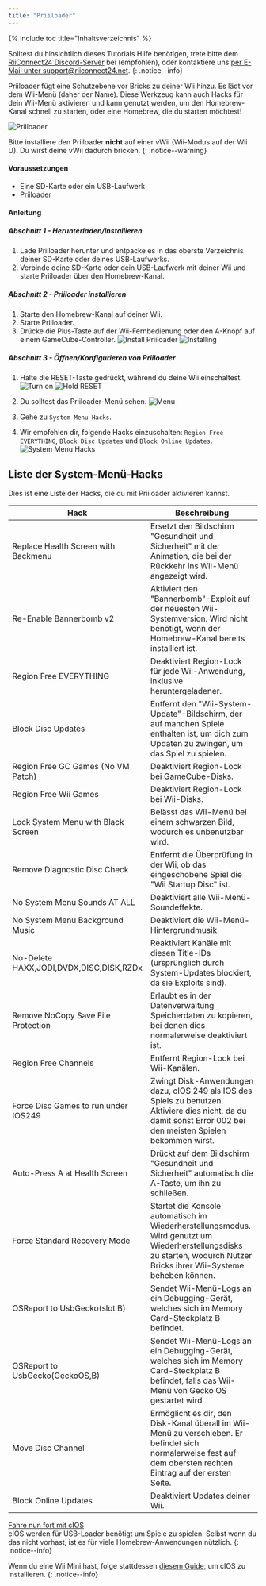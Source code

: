 ```yaml
---
title: "Priiloader"
---
```


{% include toc title="Inhaltsverzeichnis" %}

Solltest du hinsichtlich dieses Tutorials Hilfe benötigen, trete bitte dem [RiiConnect24 Discord-Server](https://discord.gg/b4Y7jfD) bei (empfohlen), oder kontaktiere uns [per E-Mail unter support@riiconnect24.net](mailto:support@riiconnect24.net).
{: .notice--info}

Priiloader fügt eine Schutzebene vor Bricks zu deiner Wii hinzu. Es lädt vor dem Wii-Menü (daher der Name). Diese Werkzeug kann auch Hacks für dein Wii-Menü aktivieren und kann genutzt werden, um den Homebrew-Kanal schnell zu starten, oder eine Homebrew, die du starten möchtest!

![Priiloader](/images/priiloader.jpg)

Bitte installiere den Priiloader **nicht** auf einer vWii (Wii-Modus auf der Wii U). Du wirst deine vWii dadurch bricken.
{: .notice--warning}

#### Voraussetzungen
* Eine SD-Karte oder ein USB-Laufwerk
* [Priiloader](/assets/files/Priiloader_v0_8_2.zip)

#### Anleitung
##### Abschnitt 1 - Herunterladen/Installieren

1. Lade Priiloader herunter und entpacke es in das oberste Verzeichnis deiner SD-Karte oder deines USB-Laufwerks.
2. Verbinde deine SD-Karte oder dein USB-Laufwerk mit deiner Wii und starte Priiloader über den Homebrew-Kanal.

##### Abschnitt 2 - Priiloader installieren

1. Starte den Homebrew-Kanal auf deiner Wii.
2. Starte Priiloader.
3. Drücke die Plus-Taste auf der Wii-Fernbedienung oder den A-Knopf auf einem GameCube-Controller. ![Install Priiloader](/images/Priiloader/2.png) ![Installing](/images/Priiloader/3.png)

##### Abschnitt 3 - Öffnen/Konfigurieren von Priiloader

1. Halte die RESET-Taste gedrückt, während du deine Wii einschaltest. ![Turn on](/images/Priiloader/5.jpg) ![Hold RESET](/images/Priiloader/4.jpg)

2. Du solltest das Priiloader-Menü sehen. ![Menu](/images/Priiloader/6.png)
3. Gehe zu `System Menu Hacks`.
4. Wir empfehlen dir, folgende Hacks einzuschalten: `Region Free EVERYTHING`, `Block Disc Updates` und `Block Online Updates`. ![System Menu Hacks](/images/Priiloader/7.png)

## Liste der System-Menü-Hacks

Dies ist eine Liste der Hacks, die du mit Priiloader aktivieren kannst.

| Hack                                    | Beschreibung                                                                                                                                                            |
| --------------------------------------- | ----------------------------------------------------------------------------------------------------------------------------------------------------------------------- |
| Replace Health Screen with Backmenu     | Ersetzt den Bildschirm "Gesundheit und Sicherheit" mit der Animation, die bei der Rückkehr ins Wii-Menü angezeigt wird.                                                 |
| Re-Enable Bannerbomb v2                 | Aktiviert den "Bannerbomb"-Exploit auf der neuesten Wii-Systemversion. Wird nicht benötigt, wenn der Homebrew-Kanal bereits installiert ist.                            |
| Region Free EVERYTHING                  | Deaktiviert Region-Lock für jede Wii-Anwendung, inklusive heruntergeladener.                                                                                            |
| Block Disc Updates                      | Entfernt den "Wii-System-Update"-Bildschirm, der auf manchen Spiele enthalten ist, um dich zum Updaten zu zwingen, um das Spiel zu spielen.                             |
| Region Free GC Games (No VM Patch)      | Deaktiviert Region-Lock bei GameCube-Disks.                                                                                                                             |
| Region Free Wii Games                   | Deaktiviert Region-Lock bei Wii-Disks.                                                                                                                                  |
| Lock System Menu with Black Screen      | Belässt das Wii-Menü bei einem schwarzen Bild, wodurch es unbenutzbar wird.                                                                                             |
| Remove Diagnostic Disc Check            | Entfernt die Überprüfung in der Wii, ob das eingeschobene Spiel die "Wii Startup Disc" ist.                                                                             |
| No System Menu Sounds AT ALL            | Deaktiviert alle Wii-Menü-Soundeffekte.                                                                                                                                 |
| No System Menu Background Music         | Deaktiviert die Wii-Menü-Hintergrundmusik.                                                                                                                              |
| No-Delete HAXX,JODI,DVDX,DISC,DISK,RZDx | Reaktiviert Kanäle mit diesen Title-IDs (ursprünglich durch System-Updates blockiert, da sie Exploits sind).                                                            |
| Remove NoCopy Save File Protection      | Erlaubt es in der Datenverwaltung Speicherdaten zu kopieren, bei denen dies normalerweise deaktiviert ist.                                                              |
| Region Free Channels                    | Entfernt Region-Lock bei Wii-Kanälen.                                                                                                                                   |
| Force Disc Games to run under IOS249    | Zwingt Disk-Anwendungen dazu, cIOS 249 als IOS des Spiels zu benutzen. Aktiviere dies nicht, da du damit sonst Error 002 bei den meisten Spielen bekommen wirst.        |
| Auto-Press A at Health Screen           | Drückt auf dem Bildschirm "Gesundheit und Sicherheit" automatisch die A-Taste, um ihn zu schließen.                                                                     |
| Force Standard Recovery Mode            | Startet die Konsole automatisch im Wiederherstellungsmodus. Wird genutzt um Wiederherstellungsdisks zu starten, wodurch Nutzer Bricks ihrer Wii-Systeme beheben können. |
| OSReport to UsbGecko(slot B)            | Sendet Wii-Menü-Logs an ein Debugging-Gerät, welches sich im Memory Card-Steckplatz B befindet.                                                                         |
| OSReport to UsbGecko(GeckoOS,B)         | Sendet Wii-Menü-Logs an ein Debugging-Gerät, welches sich im Memory Card-Steckplatz B befindet, falls das Wii-Menü von Gecko OS gestartet wird.                         |
| Move Disc Channel                       | Ermöglicht es dir, den Disk-Kanal überall im Wii-Menü zu verschieben. Er befindet sich normalerweise fest auf dem obersten rechten Eintrag auf der ersten Seite.        |
| Block Online Updates                    | Deaktiviert Updates deiner Wii.                                                                                                                                         |

[Fahre nun fort mit cIOS](cios)<br> cIOS werden für USB-Loader benötigt um Spiele zu spielen. Selbst wenn du das nicht vorhast, ist es für viele Homebrew-Anwendungen nützlich.
{: .notice--info}

Wenn du eine Wii Mini hast, folge stattdessen [diesem Guide](cios-mini), um cIOS zu installieren.
{: .notice--info}
